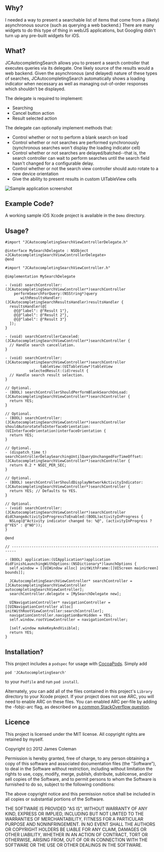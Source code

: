 Why?
----

I needed a way to present a searchable list of items that come from a (likely) asynchronous source (such as querying a web backend.) There are many widgets to do this type of thing in web/JS applications, but Googling didn't turn up any pre-built widgets for iOS.

What?
-----

JCAutocompletingSearch allows you to present a search controller that executes queries via its delegate. One likely source of the results would a web backend. Given the asynchronous (and delayed) nature of these types of searches, JCAutocompletingSearch automatically shows a loading indicator when necessary as well as managing out-of-order responses which shouldn't be displayed.

The delegate is required to implement:

* Searching
* Cancel button action
* Result selected action

The delegate can optionally implement methods that:

* Control whether or not to perform a blank search on load
* Control whether or not searches are performed synchronously (synchronous searches won't display the loading indicator cell)
* Control whether or not searches are delayed/batched--that is, the search controller can wait to perform searches until the search field hasn't changed for a configurable delay.
* Control whether or not the search view controller should auto rotate to a new device orientation
* Give the ability to present results in custom UITableView cells

![Sample application screenshot](https://github.com/jcoleman/JCAutocompletingSearch/raw/master/screenshot.png "Screenshot of sample application on iPhone")

Example Code?
-------------

A working sample iOS Xcode project is available in the `Demo` directory.

Usage?
----

    #import "JCAutocompletingSearchViewControllerDelegate.h"
    
    @interface MySearchDelegate : NSObject <JCAutocompletingSearchViewControllerDelegate>
    @end
    
    #import "JCAutocompletingSearchViewController.h"
    
    @implementation MySearchDelegate
    
    - (void) searchController:(JCAutocompletingSearchViewController*)searchController
        performSearchForQuery:(NSString*)query
           withResultsHandler:(JCAutocompletingSearchResultsHandler)resultsHandler {
      resultsHandler(@[
        @{@"label": @"Result 1"},
        @{@"label": @"Result 2"},
        @{@"label": @"Result 3"}
      ]);
    }
    
    - (void) searchControllerCanceled:(JCAutocompletingSearchViewController*)searchController {
      // Handle search cancellation.
    }
    
    - (void) searchController:(JCAutocompletingSearchViewController*)searchController
                    tableView:(UITableView*)tableView
               selectedResult:(id)result {
      // Handle search result selection.
    }
    
    // Optional.
    - (BOOL) searchControllerShouldPerformBlankSearchOnLoad:(JCAutocompletingSearchViewController*)searchController {
      return YES;
    }
    
    // Optional.
    - (BOOL) searchController:(JCAutocompletingSearchViewController*)searchController shouldAutorotateToInterfaceOrientation:(UIInterfaceOrientation)interfaceOrientation {
      return YES;
    }
    
    // Optional.
    - (dispatch_time_t) searchControllerDelaySearchingUntilQueryUnchangedForTimeOffset:(JCAutocompletingSearchViewController*)searchController {
      return 0.2 * NSEC_PER_SEC;
    }
    
    // Optional.
    - (BOOL) searchControllerShouldDisplayNetworkActivityIndicator:(JCAutocompletingSearchViewController*)searchController {
      return YES; // Defaults to YES.
    }
    
    // Optional.
    - (void) searchController:(JCAutocompletingSearchViewController*)searchController didChangeActivityInProgressToEnabled:(BOOL)activityInProgress {
      NSLog(@"Activity indicator changed to: %@", (activityInProgress ? @"YES" : @"NO"));
    }
    
    @end
    
    // ------------------------------------------------------------------------
    
    - (BOOL) application:(UIApplication*)application didFinishLaunchingWithOptions:(NSDictionary*)launchOptions {
      self.window = [[UIWindow alloc] initWithFrame:[[UIScreen mainScreen] bounds]];
      
      JCAutocompletingSearchViewController* searchController = [JCAutocompletingSearchViewController autocompletingSearchViewController];
      searchController.delegate = [MySearchDelegate new];
      
      UINavigationController* navigationController = [[UINavigationController alloc] initWithRootViewController:searchController];
      navigationController.navigationBarHidden = YES;
      self.window.rootViewController = navigationController;
      
      [self.window makeKeyAndVisible];
      return YES;
    }
    

Installation?
-------------

This project includes a `podspec` for usage with [CocoaPods](http://http://cocoapods.org/). Simply add

    pod 'JCAutocompletingSearch'

to your `Podfile` and run `pod install`.

Alternately, you can add all of the files contained in this project's `Library` directory to your Xcode project. If your project does not use ARC, you will need to enable ARC on these files. You can enabled ARC per-file by adding the -fobjc-arc flag, as described on [a common StackOverflow question](http://stackoverflow.com/questions/6646052/how-can-i-disable-arc-for-a-single-file-in-a-project).

Licence
-------

This project is licensed under the MIT license. All copyright rights are retained by myself.

Copyright (c) 2012 James Coleman

Permission is hereby granted, free of charge, to any person obtaining a copy
of this software and associated documentation files (the "Software"), to deal
in the Software without restriction, including without limitation the rights
to use, copy, modify, merge, publish, distribute, sublicense, and/or sell
copies of the Software, and to permit persons to whom the Software is
furnished to do so, subject to the following conditions:

The above copyright notice and this permission notice shall be included in
all copies or substantial portions of the Software.

THE SOFTWARE IS PROVIDED "AS IS", WITHOUT WARRANTY OF ANY KIND, EXPRESS OR
IMPLIED, INCLUDING BUT NOT LIMITED TO THE WARRANTIES OF MERCHANTABILITY,
FITNESS FOR A PARTICULAR PURPOSE AND NONINFRINGEMENT. IN NO EVENT SHALL THE
AUTHORS OR COPYRIGHT HOLDERS BE LIABLE FOR ANY CLAIM, DAMAGES OR OTHER
LIABILITY, WHETHER IN AN ACTION OF CONTRACT, TORT OR OTHERWISE, ARISING FROM,
OUT OF OR IN CONNECTION WITH THE SOFTWARE OR THE USE OR OTHER DEALINGS IN
THE SOFTWARE.